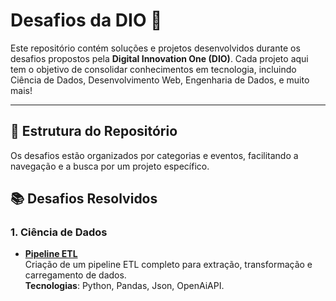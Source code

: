 # **Desafios da DIO 🚀**

Este repositório contém soluções e projetos desenvolvidos durante os desafios propostos pela **Digital Innovation One (DIO)**. Cada projeto aqui tem o objetivo de consolidar conhecimentos em tecnologia, incluindo Ciência de Dados, Desenvolvimento Web, Engenharia de Dados, e muito mais!

---

## **📁 Estrutura do Repositório**

Os desafios estão organizados por categorias e eventos, facilitando a navegação e a busca por um projeto específico.

## **📚 Desafios Resolvidos**

### **1. Ciência de Dados**
- **[Pipeline ETL](./SantanderBootcamp/pipeline-etl/)**  
  Criação de um pipeline ETL completo para extração, transformação e carregamento de dados.  
  **Tecnologias**: Python, Pandas, Json, OpenAiAPI.